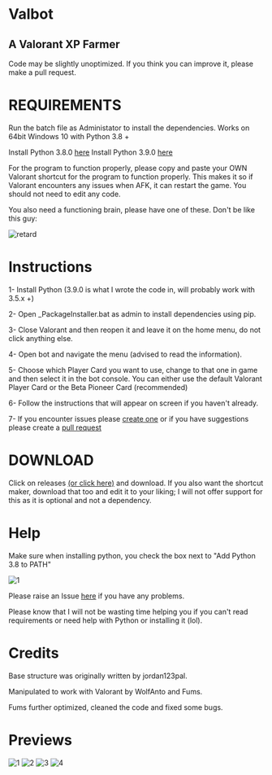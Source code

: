 # Valbot 
## A Valorant XP Farmer
Code may be slightly unoptimized. If you think you can improve it, please make a pull request.

# REQUIREMENTS

Run the batch file as Administator to install the dependencies. 
Works on 64bit Windows 10 with Python 3.8 +

Install Python 3.8.0 [here](https://www.python.org/ftp/python/3.8.0/python-3.8.0-amd64.exe)
Install Python 3.9.0 [here](https://www.python.org/ftp/python/3.8.0/python-3.9.0-amd64.exe)

For the program to function properly, please copy and paste your OWN Valorant shortcut for the program to function properly. This makes it so if Valorant encounters any issues when AFK, it can restart the game. You should not need to edit any code.

You also need a functioning brain, please have one of these. Don't be like this guy:


![retard](https://cdn.discordapp.com/attachments/721512592786587670/770483689632825384/unknown.png "A retard")

# Instructions

1- Install Python (3.9.0 is what I wrote the code in, will probably work with 3.5.x +)

2- Open _PackageInstaller.bat as admin to install dependencies using pip.

3- Close Valorant and then reopen it and leave it on the home menu, do not click anything else.

4- Open bot and navigate the menu (advised to read the information).

5- Choose which Player Card you want to use, change to that one in game and then select it in the bot console.
  You can either use the default Valorant Player Card or the Beta Pioneer Card (recommended)

6- Follow the instructions that will appear on screen if you haven't already.

7- If you encounter issues please [create one](https://github.com/MrFums/ValorantBot/issues/new) or if you have suggestions please create a [pull request](https://github.com/MrFums/ValorantBot/compare)

# DOWNLOAD

Click on releases [(or click here)](https://github.com/MrFums/ValorantBot/releases/tag/v1.2) and download. If you also want the shortcut maker, download that too and edit it to your liking; I will not offer support for this as it is optional and not a dependency.

# Help

Make sure when installing python, you check the box next to "Add Python 3.8 to PATH"

![1](https://cdn.discordapp.com/attachments/769626861046202429/769950787304423444/0001_add_Python_to_Path.png)

Please raise an Issue [here](https://github.com/MrFums/ValorantBot/issues/new) if you have any problems. 

Please know that I will not be wasting time helping you if you can't read requirements or need help with Python or installing it (lol).

# Credits

Base structure was originally written by jordan123pal.

Manipulated to work with Valorant by WolfAnto and Fums.

Fums further optimized, cleaned the code and fixed some bugs.


# Previews

![1](https://cdn.discordapp.com/attachments/769626861046202429/769734968120180766/unknown.png)
![2](https://cdn.discordapp.com/attachments/769626861046202429/769735054103412746/unknown.png)
![3](https://cdn.discordapp.com/attachments/769626861046202429/769735162392870932/unknown.png)
![4](https://cdn.discordapp.com/attachments/769626861046202429/769737295938715678/unknown.png)
